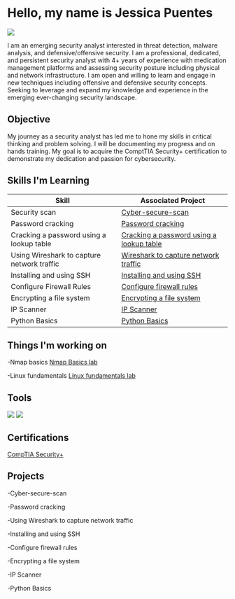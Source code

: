 
# Hello, my name is Jessica Puentes
<a href="https://linkedin.com/in/jessicapuentes/"><img src="https://img.shields.io/badge/-LinkedIn-0072b1?&style=for-the-badge&logo=linkedin&logoColor=white" /></a>

I am an emerging security analyst interested in threat detection, malware analysis, and defensive/offensive security. I am a professional, dedicated, and persistent security analyst with 4+ years of experience with medication management platforms and assessing security posture including physical and network infrastructure. I am open and willing to learn and engage in new techniques including offensive and defensive security concepts. Seeking to leverage and expand my knowledge and experience in the emerging ever-changing security landscape.


## Objective
My journey as a security analyst has led me to hone my skills in critical thinking and problem solving. I will be documenting my progress and on hands training. My goal is to acquire the ComptTIA Security+ certification to demonstrate my dedication and passion for cybersecurity. 


## Skills I'm Learning 

| Skill                                         | Associated Project         |
|-----------------------------------------------|----------------------------|
|  Security scan                                | <a href="https://github.com/mattp18/cyber-secure-scan/blob/master/README.md">Cyber-secure-scan</a>|
|  Password cracking                            | <a href="https://github.com/jpuentes421/Password-Cracking/blob/main/README.md">Password cracking</a>|
|  Cracking a password using a lookup table     | <a href="https://github.com/jpuentes421/Cracking-a-password-with-a-lookup-table/blob/master/README.md">Cracking a password using a lookup table</a>
|  Using Wireshark to capture network traffic   | <a href="https://github.com/jpuentes421/Wireshark-to-capture-network-traffic/blob/master/README.md">Wireshark to capture network traffic</a>
|  Installing and using SSH                     | <a href="https://github.com/jpuentes421/Installing-and-using-SSH/blob/main/README.md">Installing and using SSH</a>
|  Configure Firewall Rules                     | <a href="https://github.com/jpuentes421/Configure-firewall-rules/blob/main/README.md">Configure firewall rules</a>
|  Encrypting a file system                     | <a href="https://github.com/jpuentes421/Encrypting-a-file-system/blob/main/README.md">Encrypting a file system</a>
|  IP Scanner                                   | <a href="https://github.com/jpuentes421/IP-Scanner/blob/main/README.md">IP Scanner</a>
|  Python Basics                                | <a href="https://github.com/jpuentes421/Python-Basics-/blob/main/README.md">Python Basics</a>

## Things I'm working on
-Nmap basics <a href="https://app.cybrary.it/courses/api/certificate/CC-9067c795-98ab-4d8a-8bff-7aefb9f7f2a4/view">Nmap Basics lab </a>

-Linux fundamentals <a href="https://app.cybrary.it/courses/api/certificate/CC-bbc9abf0-a705-49df-a1bf-0c1171059d89/view">Linux fundamentals lab </a>


## Tools
<img src="https://img.shields.io/badge/-Kali_Linux-557C94?&style=for-the-badge&logo=linux&logoColor=white" />

<img src="https://img.shields.io/badge/-Windows_10-0078D4?&style=for-the-badge&logo=windows&logoColor=white" />



## Certifications
<a href="https://www.credly.com/badges/d80f1e0c-e186-4a5c-a3d5-8c1e1f745a6e/public_url">CompTIA Security+</a>

## Projects
-Cyber-secure-scan

-Password cracking

-Using Wireshark to capture network traffic 

-Installing and using SSH

-Configure firewall rules 

-Encrypting a file system

-IP Scanner

-Python Basics 



